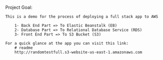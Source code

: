 Project Goal:

    This is a demo for the process of deploying a full stack app to AWS

        1- Back End Part => To Elastic Beanstalk (EB)
        2- Database Part => To Relational Database Service (RDS)
        3- Front End Part => To S3 Bucket (S3)

    For a quick glance at the app you can visit this link:
        # readme
        http://randomtestfull.s3-website-us-east-1.amazonaws.com


